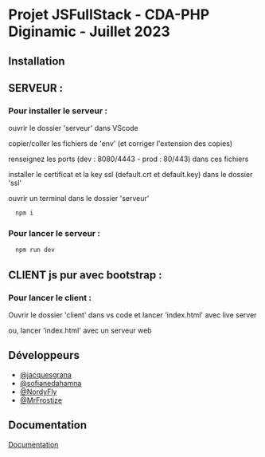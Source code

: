 
# Projet JSFullStack - CDA-PHP Diginamic - Juillet 2023




## Installation

## SERVEUR :

### Pour installer le serveur :

ouvrir le dossier 'serveur' dans VScode

copier/coller les fichiers de 'env' (et corriger l'extension des copies)

renseignez les ports (dev : 8080/4443 - prod : 80/443) dans ces fichiers

installer le certificat et la key ssl (default.crt et default.key) dans le dossier 'ssl'

ouvrir un terminal dans le dossier 'serveur'


```bash
  npm i
```


### Pour lancer le serveur :
```bash
  npm run dev
```

## CLIENT js pur avec bootstrap :


### Pour lancer le client :

Ouvrir le dossier 'client' dans vs code et lancer 'index.html' avec live server

ou, lancer 'index.html' avec un serveur web


    
## Développeurs

- [@jacquesgrana](https://github.com/jacquesgrana)
- [@sofianedahamna](https://github.com/sofianedahamna)
- [@NordyFly](https://github.com/NordyFly)
- [@MrFrostize](https://github.com/MrFrostize)


## Documentation

[Documentation](https://github.com/NordyFly/ProjectFullStackJS/wiki)

